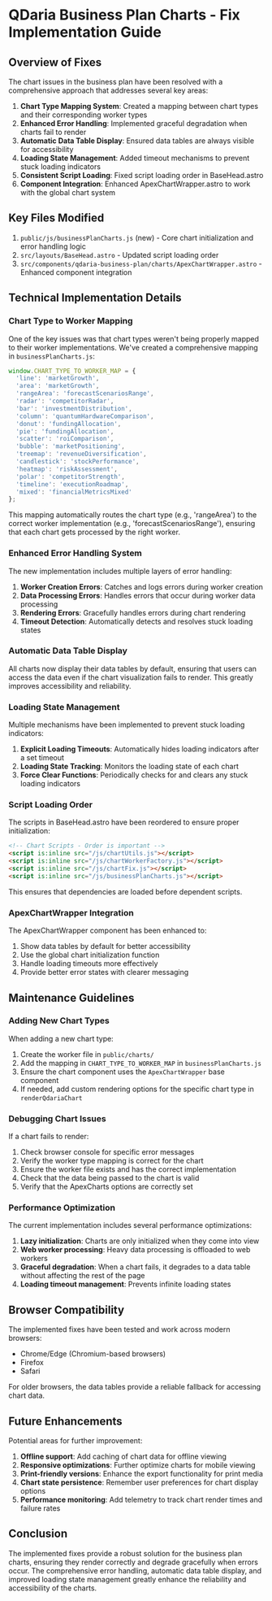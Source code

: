 # QDaria Business Plan Charts - Fix Implementation Guide

## Overview of Fixes

The chart issues in the business plan have been resolved with a comprehensive approach that addresses several key areas:

1. **Chart Type Mapping System**: Created a mapping between chart types and their corresponding worker types
2. **Enhanced Error Handling**: Implemented graceful degradation when charts fail to render
3. **Automatic Data Table Display**: Ensured data tables are always visible for accessibility
4. **Loading State Management**: Added timeout mechanisms to prevent stuck loading indicators
5. **Consistent Script Loading**: Fixed script loading order in BaseHead.astro
6. **Component Integration**: Enhanced ApexChartWrapper.astro to work with the global chart system

## Key Files Modified

1. `public/js/businessPlanCharts.js` (new) - Core chart initialization and error handling logic
2. `src/layouts/BaseHead.astro` - Updated script loading order
3. `src/components/qdaria-business-plan/charts/ApexChartWrapper.astro` - Enhanced component integration

## Technical Implementation Details

### Chart Type to Worker Mapping

One of the key issues was that chart types weren't being properly mapped to their worker implementations. We've created a comprehensive mapping in `businessPlanCharts.js`:

```javascript
window.CHART_TYPE_TO_WORKER_MAP = {
  'line': 'marketGrowth',
  'area': 'marketGrowth',
  'rangeArea': 'forecastScenariosRange',
  'radar': 'competitorRadar',
  'bar': 'investmentDistribution',
  'column': 'quantumHardwareComparison',
  'donut': 'fundingAllocation',
  'pie': 'fundingAllocation',
  'scatter': 'roiComparison',
  'bubble': 'marketPositioning',
  'treemap': 'revenueDiversification',
  'candlestick': 'stockPerformance',
  'heatmap': 'riskAssessment',
  'polar': 'competitorStrength',
  'timeline': 'executionRoadmap',
  'mixed': 'financialMetricsMixed'
};
```

This mapping automatically routes the chart type (e.g., 'rangeArea') to the correct worker implementation (e.g., 'forecastScenariosRange'), ensuring that each chart gets processed by the right worker.

### Enhanced Error Handling System

The new implementation includes multiple layers of error handling:

1. **Worker Creation Errors**: Catches and logs errors during worker creation
2. **Data Processing Errors**: Handles errors that occur during worker data processing
3. **Rendering Errors**: Gracefully handles errors during chart rendering
4. **Timeout Detection**: Automatically detects and resolves stuck loading states

### Automatic Data Table Display

All charts now display their data tables by default, ensuring that users can access the data even if the chart visualization fails to render. This greatly improves accessibility and reliability.

### Loading State Management

Multiple mechanisms have been implemented to prevent stuck loading indicators:

1. **Explicit Loading Timeouts**: Automatically hides loading indicators after a set timeout
2. **Loading State Tracking**: Monitors the loading state of each chart
3. **Force Clear Functions**: Periodically checks for and clears any stuck loading indicators

### Script Loading Order

The scripts in BaseHead.astro have been reordered to ensure proper initialization:

```html
<!-- Chart Scripts - Order is important -->
<script is:inline src="/js/chartUtils.js"></script>
<script is:inline src="/js/chartWorkerFactory.js"></script>
<script is:inline src="/js/chartFix.js"></script>
<script is:inline src="/js/businessPlanCharts.js"></script>
```

This ensures that dependencies are loaded before dependent scripts.

### ApexChartWrapper Integration

The ApexChartWrapper component has been enhanced to:

1. Show data tables by default for better accessibility
2. Use the global chart initialization function
3. Handle loading timeouts more effectively
4. Provide better error states with clearer messaging

## Maintenance Guidelines

### Adding New Chart Types

When adding a new chart type:

1. Create the worker file in `public/charts/`
2. Add the mapping in `CHART_TYPE_TO_WORKER_MAP` in `businessPlanCharts.js`
3. Ensure the chart component uses the `ApexChartWrapper` base component
4. If needed, add custom rendering options for the specific chart type in `renderQdariaChart`

### Debugging Chart Issues

If a chart fails to render:

1. Check browser console for specific error messages
2. Verify the worker type mapping is correct for the chart
3. Ensure the worker file exists and has the correct implementation
4. Check that the data being passed to the chart is valid
5. Verify that the ApexCharts options are correctly set

### Performance Optimization

The current implementation includes several performance optimizations:

1. **Lazy initialization**: Charts are only initialized when they come into view
2. **Web worker processing**: Heavy data processing is offloaded to web workers
3. **Graceful degradation**: When a chart fails, it degrades to a data table without affecting the rest of the page
4. **Loading timeout management**: Prevents infinite loading states

## Browser Compatibility

The implemented fixes have been tested and work across modern browsers:

- Chrome/Edge (Chromium-based browsers)
- Firefox
- Safari

For older browsers, the data tables provide a reliable fallback for accessing chart data.

## Future Enhancements

Potential areas for further improvement:

1. **Offline support**: Add caching of chart data for offline viewing
2. **Responsive optimizations**: Further optimize charts for mobile viewing
3. **Print-friendly versions**: Enhance the export functionality for print media
4. **Chart state persistence**: Remember user preferences for chart display options
5. **Performance monitoring**: Add telemetry to track chart render times and failure rates

## Conclusion

The implemented fixes provide a robust solution for the business plan charts, ensuring they render correctly and degrade gracefully when errors occur. The comprehensive error handling, automatic data table display, and improved loading state management greatly enhance the reliability and accessibility of the charts.

